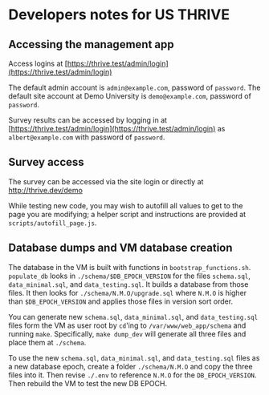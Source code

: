 # Developers notes for US THRIVE

## Accessing the management app

Access logins at [https://thrive.test/admin/login](https://thrive.test/admin/login)

The default admin account is `admin@example.com`, password of `password`.
The default site account at Demo University is `demo@example.com`, password of `password`.

Survey results can be accessed by logging in at [https://thrive.test/admin/login](https://thrive.test/admin/login) as `albert@example.com` with password of `password`.


## Survey access

The survey can be accessed via the site login or directly at http://thrive.dev/demo

While testing new code, you may wish to autofill all values to get to the page you are modifying; a helper script and instructions are provided at `scripts/autofill_page.js`.


## Database dumps and VM database creation

The database in the VM is built with functions in `bootstrap_functions.sh`. `populate_db` looks in `./schema/$DB_EPOCH_VERSION` for the files `schema.sql`, `data_minimal.sql`, and `data_testing.sql`. It builds a database from those files. It then looks for `./schema/N.M.O/upgrade.sql` where `N.M.O` is higher than `$DB_EPOCH_VERSION` and applies those files in version sort order.

You can generate new `schema.sql`, `data_minimal.sql`, and `data_testing.sql` files form the VM as user root by `cd`'ing to `/var/www/web_app/schema` and running `make`. Specifically, `make dump_dev` will generate all three files and place them at `./schema`.

To use the new `schema.sql`, `data_minimal.sql`, and `data_testing.sql` files as a new database epoch, create a folder `./schema/N.M.O` and copy the three files into it. Then revise `./.env` to reference `N.M.O` for the `DB_EPOCH_VERSION`. Then rebuild the VM to test the new DB EPOCH.

